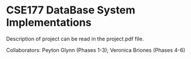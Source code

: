 # CSE177 DataBase System Implementations

Description of project can be read in the project.pdf file.

Collaborators: Peyton Glynn (Phases 1-3); Veronica Briones (Phases 4-6)
